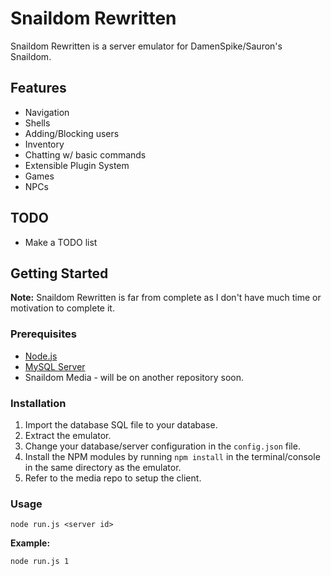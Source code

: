 # Snaildom Rewritten
Snaildom Rewritten is a server emulator for DamenSpike/Sauron's Snaildom.

## Features
- Navigation
- Shells
- Adding/Blocking users
- Inventory
- Chatting w/ basic commands
- Extensible Plugin System
- Games
- NPCs
## TODO
- Make a TODO list

## Getting Started
**Note:** Snaildom Rewritten is far from complete as I don't have much time or motivation to complete it.

### Prerequisites
- [Node.js](https://nodejs.org)
- [MySQL Server](https://www.mysql.com/)
- Snaildom Media - will be on another repository soon.

### Installation
1. Import the database SQL file to your database.
2. Extract the emulator.
3. Change your database/server configuration in the `config.json` file.
4. Install the NPM modules by running `npm install` in the terminal/console in the same directory as the emulator.
5. Refer to the media repo to setup the client.

### Usage
```
node run.js <server id>
```
**Example:**
```
node run.js 1
```